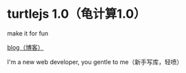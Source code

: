 # turtlejs 1.0（龟计算1.0）

make it for fun

[blog（博客）](http://make-in-china.github.io/turtlejs)

I'm a new web developer, you gentle to me（新手写库，轻喷）
